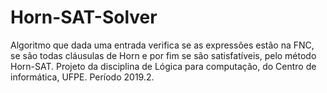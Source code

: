 # Horn-SAT-Solver
Algoritmo que dada uma entrada verifica se as expressões estão na FNC, se são todas cláusulas de Horn e por fim se são satisfatíveis, pelo método Horn-SAT.
Projeto da disciplina de Lógica para computação, do Centro de informática, UFPE.
Período 2019.2.
